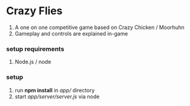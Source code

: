 # Crazy Flies
1. A one on one competitive game based on Crazy Chicken / Moorhuhn
2. Gameplay and controls are explained in-game

### setup requirements
1. Node.js / node

### setup
1. run **npm install** in *app/* directory
2. start *app/server/server.js* via node
